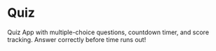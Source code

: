 # Quiz
Quiz App with multiple-choice questions, countdown timer, and score tracking. Answer correctly before time runs out!
